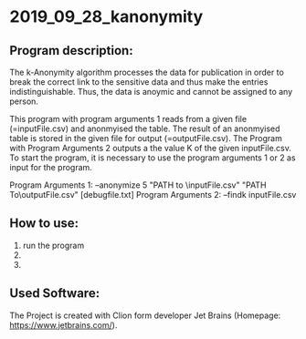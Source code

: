 # 2019_09_28_kanonymity

## Program description:
The k-Anonymity algorithm processes the data for publication in order to break the correct link to the sensitive data and thus make the entries indistinguishable. Thus, the data is anoymic and cannot be assigned to any person.

This program with program arguments 1 reads from a given file (=inputFile.csv) and anonmyised the table. The result of an anonmyised table is stored in the given file for output (=outputFile.csv). The Program with Program Arguments 2 outputs a the value K of the given inputFile.csv. To start the program, it is necessary to use the program arguments 1 or 2 as input for the program.

Program Arguments 1: –anonymize 5 "PATH to \inputFile.csv" "PATH To\outputFile.csv" [debugfile.txt]
Program Arguments 2: –findk inputFile.csv

## How to use:
1. run the program
2.
3.

## Used Software:
The Project is created with Clion form developer Jet Brains (Homepage: https://www.jetbrains.com/).

